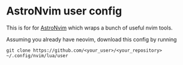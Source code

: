 # AstroNvim user config

This is for for [AstroNvim](https://github.com/AstroNvim/AstroNvim) which wraps a bunch of useful nvim tools.

Assuming you already have neovim, download this config by running

```shell
git clone https://github.com/<your_user>/<your_repository> ~/.config/nvim/lua/user
```
